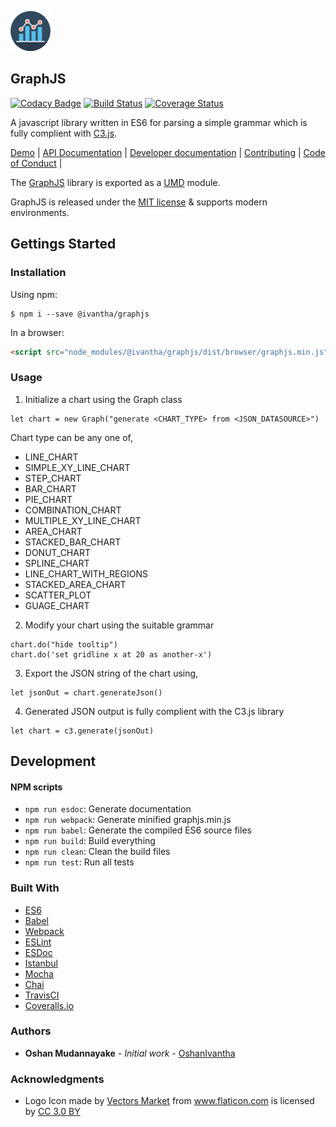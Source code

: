 ![GraphJS logo](https://raw.githubusercontent.com/codezilla2018/GraphJS/master/Resources/Original/analytics_64.png) 
## GraphJS 

[![Codacy Badge](https://api.codacy.com/project/badge/Grade/4eba90e2fb9c434d81180ea077e09b03)](https://www.codacy.com/app/OshanIvantha/GraphJS?utm_source=github.com&amp;utm_medium=referral&amp;utm_content=OshanIvantha/GraphJS&amp;utm_campaign=Badge_Grade) [![Build Status](https://travis-ci.org/OshanIvantha/GraphJS.svg?branch=master)](https://travis-ci.org/OshanIvantha/GraphJS) [![Coverage Status](https://coveralls.io/repos/github/OshanIvantha/GraphJS/badge.svg?branch=master)](https://coveralls.io/github/OshanIvantha/GraphJS?branch=master)

A javascript library written in ES6 for parsing a simple grammar which is fully complient with [C3.js](http://c3js.org/). 

[Demo](http://ivantha.me/graphjs-demo/) |
[API Documentation](http://ivantha.me/GraphJS/) |
[Developer documentation](http://ivantha.me/graphjs-dev-docs/) |
[Contributing](https://raw.githubusercontent.com/codezilla2018/GraphJS/master/CONTRIBUTING.md) |
[Code of Conduct](https://raw.githubusercontent.com/codezilla2018/GraphJS/master/CODE_OF_CONDUCT.md) |

The [GraphJS](xxx) library is exported as a [UMD](https://github.com/umdjs/umd) module.

GraphJS is released under the [MIT license](https://raw.githubusercontent.com/codezilla2018/GraphJS/master/LICENSE) & supports modern environments.<br>

## Gettings Started

### Installation

Using npm:
```shell
$ npm i --save @ivantha/graphjs
```

In a browser:
```html
<script src="node_modules/@ivantha/graphjs/dist/browser/graphjs.min.js"></script>
```

### Usage

1) Initialize a chart using the Graph class
```
let chart = new Graph("generate <CHART_TYPE> from <JSON_DATASOURCE>")
```

Chart type can be any one of,
- LINE_CHART
- SIMPLE_XY_LINE_CHART
- STEP_CHART
- BAR_CHART
- PIE_CHART
- COMBINATION_CHART
- MULTIPLE_XY_LINE_CHART
- AREA_CHART
- STACKED_BAR_CHART
- DONUT_CHART
- SPLINE_CHART
- LINE_CHART_WITH_REGIONS
- STACKED_AREA_CHART
- SCATTER_PLOT
- GUAGE_CHART

2) Modify your chart using the suitable grammar
```
chart.do("hide tooltip")
chart.do('set gridline x at 20 as another-x')
```

3) Export the JSON string of the chart using,
```
let jsonOut = chart.generateJson()
```

4) Generated JSON output is fully complient with the C3.js library
```
let chart = c3.generate(jsonOut)
```

## Development

#### NPM scripts

 - `npm run esdoc`: Generate documentation
 - `npm run webpack`: Generate minified graphjs.min.js
 - `npm run babel`: Generate the compiled ES6 source files
 - `npm run build`: Build everything
 - `npm run clean`: Clean the build files
 - `npm run test`: Run all tests

### Built With

* [ES6]()
* [Babel](https://babeljs.io/) 
* [Webpack](https://webpack.js.org/) 
* [ESLint](https://eslint.org/) 
* [ESDoc](https://esdoc.org/) 
* [Istanbul](https://istanbul.js.org/) 
* [Mocha](https://mochajs.org/) 
* [Chai](http://www.chaijs.com/) 
* [TravisCI](https://travis-ci.org/) 
* [Coveralls.io](https://coveralls.io/)


### Authors

* **Oshan Mudannayake** - *Initial work* - [OshanIvantha](https://github.com/OshanIvantha)

### Acknowledgments

* <div>Logo Icon made by <a href="https://www.flaticon.com/authors/vectors-market" title="Vectors Market">Vectors Market</a> from <a href="https://www.flaticon.com/" title="Flaticon">www.flaticon.com</a> is licensed by <a href="http://creativecommons.org/licenses/by/3.0/" title="Creative Commons BY 3.0" target="_blank">CC 3.0 BY</a></div>